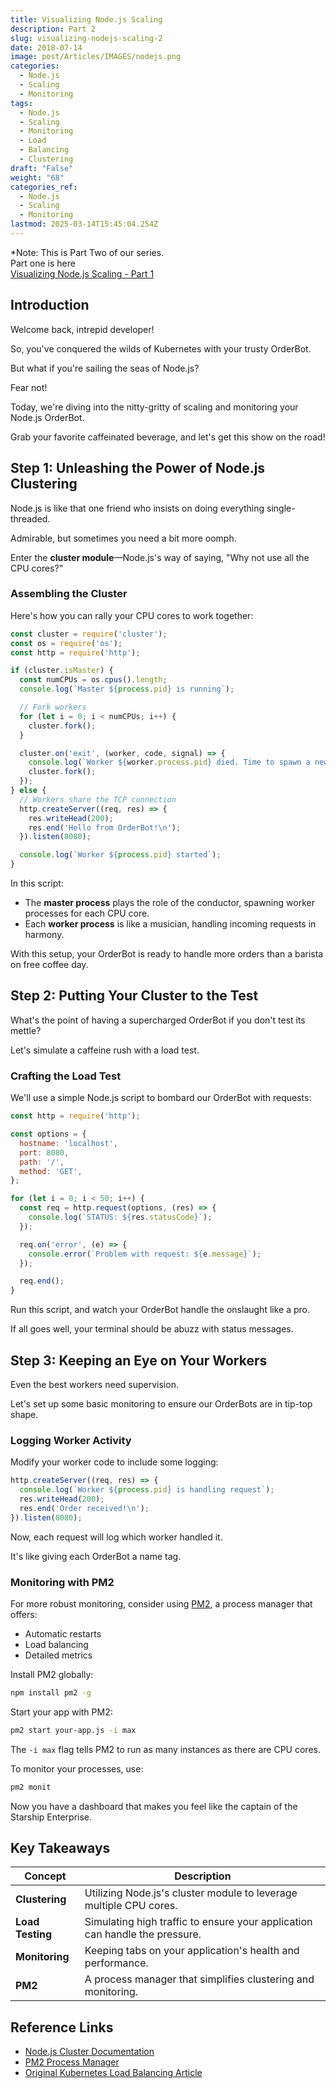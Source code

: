 ```yaml
---
title: Visualizing Node.js Scaling
description: Part 2
slug: visualizing-nodejs-scaling-2
date: 2018-07-14
image: post/Articles/IMAGES/nodejs.png
categories:
  - Node.js
  - Scaling
  - Monitoring
tags:
  - Node.js
  - Scaling
  - Monitoring
  - Load
  - Balancing
  - Clustering
draft: "False"
weight: "68"
categories_ref:
  - Node.js
  - Scaling
  - Monitoring
lastmod: 2025-03-14T15:45:04.254Z
---
```

\*Note: This is Part Two of our series.\
Part one is here\
[Visualizing Node.js Scaling - Part 1](/post/Articles/27/node%20visualize%201.md)

<!-- 
If you missed the first part, where we dived into Kubernetes load balancing and monitoring, check it out [here](https://brianbraatz.github.io/p/testing-kubernetes-load-balancing-and-monitoring-orderbot-output/). -->

## Introduction

Welcome back, intrepid developer!

So, you've conquered the wilds of Kubernetes with your trusty OrderBot.

But what if you're sailing the seas of Node.js?

Fear not!

Today, we're diving into the nitty-gritty of scaling and monitoring your Node.js OrderBot.

Grab your favorite caffeinated beverage, and let's get this show on the road!

## Step 1: Unleashing the Power of Node.js Clustering

Node.js is like that one friend who insists on doing everything single-threaded.

Admirable, but sometimes you need a bit more oomph.

Enter the **cluster module**—Node.js's way of saying, "Why not use all the CPU cores?"

### Assembling the Cluster

Here's how you can rally your CPU cores to work together:

```javascript
const cluster = require('cluster');
const os = require('os');
const http = require('http');

if (cluster.isMaster) {
  const numCPUs = os.cpus().length;
  console.log(`Master ${process.pid} is running`);

  // Fork workers
  for (let i = 0; i < numCPUs; i++) {
    cluster.fork();
  }

  cluster.on('exit', (worker, code, signal) => {
    console.log(`Worker ${worker.process.pid} died. Time to spawn a new one!`);
    cluster.fork();
  });
} else {
  // Workers share the TCP connection
  http.createServer((req, res) => {
    res.writeHead(200);
    res.end('Hello from OrderBot!\n');
  }).listen(8080);

  console.log(`Worker ${process.pid} started`);
}
```

In this script:

* The **master process** plays the role of the conductor, spawning worker processes for each CPU core.
* Each **worker process** is like a musician, handling incoming requests in harmony.

With this setup, your OrderBot is ready to handle more orders than a barista on free coffee day.

## Step 2: Putting Your Cluster to the Test

What's the point of having a supercharged OrderBot if you don't test its mettle?

Let's simulate a caffeine rush with a load test.

### Crafting the Load Test

We'll use a simple Node.js script to bombard our OrderBot with requests:

```javascript
const http = require('http');

const options = {
  hostname: 'localhost',
  port: 8080,
  path: '/',
  method: 'GET',
};

for (let i = 0; i < 50; i++) {
  const req = http.request(options, (res) => {
    console.log(`STATUS: ${res.statusCode}`);
  });

  req.on('error', (e) => {
    console.error(`Problem with request: ${e.message}`);
  });

  req.end();
}
```

Run this script, and watch your OrderBot handle the onslaught like a pro.

If all goes well, your terminal should be abuzz with status messages.

## Step 3: Keeping an Eye on Your Workers

Even the best workers need supervision.

Let's set up some basic monitoring to ensure our OrderBots are in tip-top shape.

### Logging Worker Activity

Modify your worker code to include some logging:

```javascript
http.createServer((req, res) => {
  console.log(`Worker ${process.pid} is handling request`);
  res.writeHead(200);
  res.end('Order received!\n');
}).listen(8080);
```

Now, each request will log which worker handled it.

It's like giving each OrderBot a name tag.

### Monitoring with PM2

For more robust monitoring, consider using [PM2](https://pm2.keymetrics.io/), a process manager that offers:

* Automatic restarts
* Load balancing
* Detailed metrics

Install PM2 globally:

```bash
npm install pm2 -g
```

Start your app with PM2:

```bash
pm2 start your-app.js -i max
```

The `-i max` flag tells PM2 to run as many instances as there are CPU cores.

To monitor your processes, use:

```bash
pm2 monit
```

Now you have a dashboard that makes you feel like the captain of the Starship Enterprise.

## Key Takeaways

| Concept          | Description                                                                 |
| ---------------- | --------------------------------------------------------------------------- |
| **Clustering**   | Utilizing Node.js's cluster module to leverage multiple CPU cores.          |
| **Load Testing** | Simulating high traffic to ensure your application can handle the pressure. |
| **Monitoring**   | Keeping tabs on your application's health and performance.                  |
| **PM2**          | A process manager that simplifies clustering and monitoring.                |

## Reference Links

* [Node.js Cluster Documentation](https://nodejs.org/api/cluster.html)
* [PM2 Process Manager](https://pm2.keymetrics.io/)
* [Original Kubernetes Load Balancing Article](https://brianbraatz.github.io/p/testing-kubernetes-load-balancing-and-monitoring-orderbot-output/)

```
```
